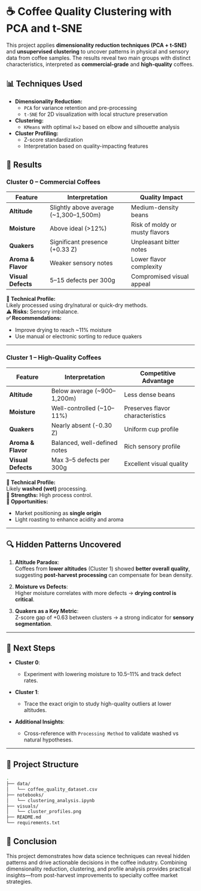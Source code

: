 # ☕ Coffee Quality Clustering with PCA and t-SNE

This project applies **dimensionality reduction techniques (PCA + t-SNE)** and **unsupervised clustering** to uncover patterns in physical and sensory data from coffee samples. The results reveal two main groups with distinct characteristics, interpreted as **commercial-grade** and **high-quality** coffees.

## 📊 Techniques Used

- **Dimensionality Reduction:**
  - `PCA` for variance retention and pre-processing
  - `t-SNE` for 2D visualization with local structure preservation
- **Clustering:**
  - `KMeans` with optimal `k=2` based on elbow and silhouette analysis
- **Cluster Profiling:**
  - Z-score standardization
  - Interpretation based on quality-impacting features

## 🧩 Results

### Cluster 0 – Commercial Coffees

| Feature              | Interpretation                              | Quality Impact                        |
|----------------------|----------------------------------------------|----------------------------------------|
| **Altitude**         | Slightly above average (~1,300–1,500m)       | Medium-density beans                  |
| **Moisture**         | Above ideal (>12%)                           | Risk of moldy or musty flavors        |
| **Quakers**          | Significant presence (+0.33 Z)               | Unpleasant bitter notes               |
| **Aroma & Flavor**   | Weaker sensory notes                         | Lower flavor complexity               |
| **Visual Defects**   | 5–15 defects per 300g                        | Compromised visual appeal             |

**📌 Technical Profile:**  
Likely processed using dry/natural or quick-dry methods.  
**⚠️ Risks:** Sensory imbalance.  
**✅ Recommendations:**
- Improve drying to reach ~11% moisture
- Use manual or electronic sorting to reduce quakers

---

### Cluster 1 – High-Quality Coffees

| Feature              | Interpretation                              | Competitive Advantage                 |
|----------------------|----------------------------------------------|----------------------------------------|
| **Altitude**         | Below average (~900–1,200m)                  | Less dense beans                      |
| **Moisture**         | Well-controlled (~10–11%)                    | Preserves flavor characteristics      |
| **Quakers**          | Nearly absent (-0.30 Z)                      | Uniform cup profile                   |
| **Aroma & Flavor**   | Balanced, well-defined notes                 | Rich sensory profile                  |
| **Visual Defects**   | Max 3–5 defects per 300g                    | Excellent visual quality              |

**📌 Technical Profile:**  
Likely **washed (wet)** processing.  
**💪 Strengths:** High process control.  
**🌱 Opportunities:**
- Market positioning as **single origin**
- Light roasting to enhance acidity and aroma

---

## 🔍 Hidden Patterns Uncovered

1. **Altitude Paradox**:  
   Coffees from **lower altitudes** (Cluster 1) showed **better overall quality**, suggesting **post-harvest processing** can compensate for bean density.

2. **Moisture vs Defects**:  
   Higher moisture correlates with more defects → **drying control is critical**.

3. **Quakers as a Key Metric**:  
   Z-score gap of +0.63 between clusters → a strong indicator for **sensory segmentation**.

---

## 📌 Next Steps

- **Cluster 0**:
  - Experiment with lowering moisture to 10.5–11% and track defect rates.

- **Cluster 1**:
  - Trace the exact origin to study high-quality outliers at lower altitudes.

- **Additional Insights**:
  - Cross-reference with `Processing Method` to validate washed vs natural hypotheses.

---

## 📁 Project Structure

```bash
.
├── data/
│   └── coffee_quality_dataset.csv
├── notebooks/
│   └── clustering_analysis.ipynb
├── visuals/
│   └── cluster_profiles.png
├── README.md
└── requirements.txt
```

## 🧠 Conclusion  

This project demonstrates how data science techniques can reveal hidden patterns and drive actionable decisions in the coffee industry. Combining dimensionality reduction, clustering, and profile analysis provides practical insights—from post-harvest improvements to specialty coffee market strategies.
